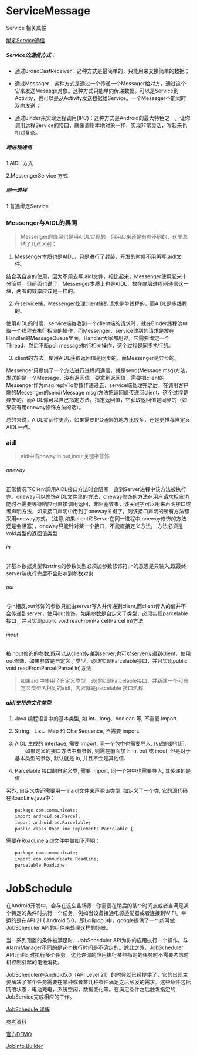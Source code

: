 # ServiceMessage
Service  相关属性


[绑定Service通信](https://developer.android.com/guide/components/bound-services.html?hl=zh-cn)

##### Service的通信方式：


- 通过BroadCastReceiver：这种方式是最简单的，只能用来交换简单的数据；
 
- 通过Messager：这种方式是通过一个传递一个Messager给对方，通过这个它来发送Message对象。这种方式只能单向传递数据。可以是Service到Activity，也可以是从Activity发送数据给Service。一个Messeger不能同时双向发送；
 
- 通过Binder来实现远程调用(IPC)：这种方式是Android的最大特色之一，让你调用远程Service的接口，就像调用本地对象一样，实现非常灵活，写起来也相对复杂。




##### 跨进程通信

1.AIDL 方式

2.MessengerService 方式

##### 同一进程

1.普通绑定Service


### Messenger与AIDL的异同

> Messenger的底层也是用AIDL实现的，但用起来还是有些不同的，这里总结了几点区别：

1. Messenger本质也是AIDL，只是进行了封装，开发的时候不用再写.aidl文件。

结合我自身的使用，因为不用去写.aidl文件，相比起来，Messenger使用起来十分简单。但前面也说了，Messenger本质上也是AIDL，故在底层进程间通信这一块，两者的效率应该是一样的。

2. 在service端，Messenger处理client端的请求是单线程的，而AIDL是多线程的。

使用AIDL的时候，service端每收到一个client端的请求时，就在BInder线程池中取一个线程去执行相应的操作。而Messenger，service收到的请求是放在Handler的MessageQueue里面，Handler大家都用过，它需要绑定一个Thread，然后不断poll message执行相关操作，这个过程是同步执行的。

3. client的方法，使用AIDL获取返回值是同步的，而Messenger是异步的。

Messenger只提供了一个方法进行进程间通信，就是send(Message msg)方法，发送的是一个Message，没有返回值，要拿到返回值，需要把client的Messenger作为msg.replyTo参数传递过去，service端处理完之后，在调用客户端的Messenger的send(Message msg)方法把返回值传递回client，这个过程是异步的，而AIDL你可以自己指定方法，指定返回值，它获取返回值是同步的（如果没有用oneway修饰方法的话）。

总的来说，AIDL灵活性更高，如果需要IPC通信的地方比较多，还是更推荐自定义AIDL一点。

### aidl

> aidl中有onway,in,out,inout关键字修饰

###### oneway

正常情况下Client调用AIDL接口方法时会阻塞，直到Server进程中该方法被执行完。oneway可以修饰AIDL文件里的方法，oneway修饰的方法在用户请求相应功能时不需要等待响应可直接调用返回，非阻塞效果，该关键字可以用来声明接口或者声明方法，如果接口声明中用到了oneway关键字，则该接口声明的所有方法都采用oneway方式。（注意,如果client和Server在同一进程中,oneway修饰的方法还是会阻塞），oneway只能针对某一个接口，不能直接定义方法。 方法必须是void类型的返回值类型

###### in

非基本数据类型和string的参数类型必须加参数修饰符,in的意思是只输入,既最终server端执行完后不会影响到参数对象


###### out

与in相反,out修饰的参数只能由server写入并传递到client,而client传入的值并不会传递到server，使用out修饰，如果参数是自定义了类型，必须实现parcelable接口，并且实现public void readFromParcel(Parcel in)方法

###### inout

被inout修饰的参数,既可以从client传递到server,也可以server传递到client，使用out修饰，如果参数是自定义了类型，必须实现Parcelable接口，并且实现public void readFromParcel(Parcel in)方法

> 如果aidl中使用了自定义类型，必须实现Parcelable接口，并新建一个和自定义类型名相同的aidl，内容就是parcelable 接口名称

##### aidl支持的文件类型
1. Java 编程语言中的基本类型, 如 int、long、boolean 等, 不需要 import.

2. String、List、Map 和 CharSequence, 不需要 import.

3. AIDL 生成的 interface, 需要 import, 同一个包中也需要导入, 传递的是引用.
　　如果定义的接口方法中有参数, 则需在前面加上 in, out 或 inout, 但是对于基本类型的参数, 默认就是 in, 并且不会是其他值.

4. Parcelable 接口的自定义类, 需要 import, 同一个包中也需要导入, 其传递的是值.

另外, 自定义类还需要用一个aidl文件来声明该类型.
如定义了一个类, 它的源代码在RoadLine.java中：
~~~
　　package com.communicate;
　　import android.os.Parcel;
　　import android.os.Parcelable;
　　public class RoadLine implements Parcelable {
~~~
需要在RoadLine.aidl文件中做如下声明： 
~~~
　　package com.communicate;
　　import com.communicate.RoadLine;
　　parcelable RoadLine;
~~~

 

# JobSchedule

 在Android开发中，会存在这么些场景 : 你需要在稍后的某个时间点或者当满足某个特定的条件时执行一个任务，例如当设备接通电源适配器或者连接到WIFI。幸运的是在API 21 ( Android 5.0，即Lollipop )中，google提供了一个新叫做JobScheduler API的组件来处理这样的场景。
 
 当一系列预置的条件被满足时，JobScheduler API为你的应用执行一个操作。与AlarmManager不同的是这个执行时间是不确定的。除此之外，JobScheduler API允许同时执行多个任务。这允许你的应用执行某些指定的任务时不需要考虑时机控制引起的电池消耗。

  JobScheduler在Android5.0（API Level 
 21）的时候就已经提供了，它的出现主要解决了某个任务需要在某种或者某几种条件满足之后触发的需求。这些条件包括网络状态，电池充电，系统空闲，数据变化等。在满足条件之后触发指定的JobService完成相应的工作。
 
[JobSchedule 详解](http://zhanghuimin.com/2016/10/27/about-android-job-scheduler/)

[参考资料](https://github.com/hehonghui/android-tech-frontier/tree/master/androidweekly/%E5%9C%A8Android%205.0%E4%B8%AD%E4%BD%BF%E7%94%A8JobScheduler)

[官方DEMO](https://developer.android.com/samples/JobScheduler/src/com.example.android.jobscheduler/MainActivity.html)

[JobInfo.Builder](https://developer.android.com/reference/android/app/job/JobInfo.Builder.html)




